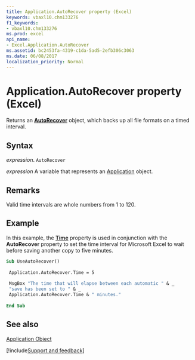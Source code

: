 ```yaml
---
title: Application.AutoRecover property (Excel)
keywords: vbaxl10.chm133276
f1_keywords:
- vbaxl10.chm133276
ms.prod: excel
api_name:
- Excel.Application.AutoRecover
ms.assetid: bc2453fa-4319-c1da-5ad5-2efb306c3063
ms.date: 06/08/2017
localization_priority: Normal
---
```



# Application.AutoRecover property (Excel)

Returns an  **[AutoRecover](Excel.AutoRecover.md)** object, which backs up all file formats on a timed interval.


## Syntax

_expression_. `AutoRecover`

_expression_ A variable that represents an [Application](Excel.Application-graph-property.md) object.


## Remarks

Valid time intervals are whole numbers from 1 to 120.


## Example

In this example, the  **[Time](Excel.AutoRecover.Time.md)** property is used in conjunction with the **AutoRecover** property to set the time interval for Microsoft Excel to wait before saving another copy to five minutes.


```vb
Sub UseAutoRecover() 
 
 Application.AutoRecover.Time = 5 
 
 MsgBox "The time that will elapse between each automatic " & _ 
 "save has been set to " & _ 
 Application.AutoRecover.Time & " minutes." 
 
End Sub
```


## See also


[Application Object](Excel.Application(object).md)

[!include[Support and feedback](~/includes/feedback-boilerplate.md)]